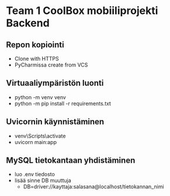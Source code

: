 # Team 1 CoolBox mobiiliprojekti Backend

## Repon kopiointi
- Clone with HTTPS
- PyCharmissa create from VCS

## Virtuaaliympäristön luonti
- python -m venv venv
- python -m pip install -r requirements.txt

## Uvicornin käynnistäminen
- venv\Scripts\activate
- uvicorn main:app

## MySQL tietokantaan yhdistäminen
- luo .env tiedosto
- lisää sinne DB muuttuja
    - DB=driver://kayttaja:salasana@localhost/tietokannan_nimi
